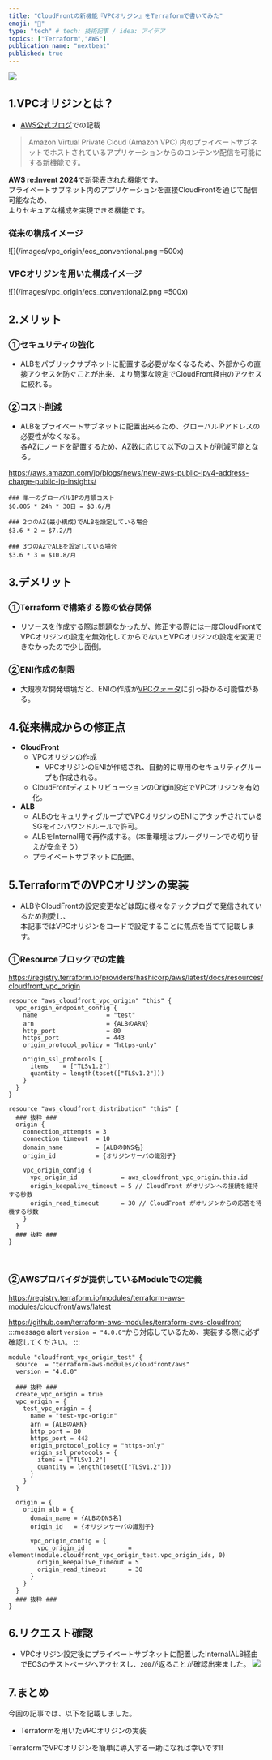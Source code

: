 ```yaml
---
title: "CloudFrontの新機能『VPCオリジン』をTerraformで書いてみた"
emoji: "📝"
type: "tech" # tech: 技術記事 / idea: アイデア
topics: ["Terraform","AWS"]
publication_name: "nextbeat"
published: true
---
```

![](/images/terraform_logo.png)

## 1.VPCオリジンとは？
- [AWS公式ブログ](https://aws.amazon.com/jp/blogs/news/introducing-amazon-cloudfront-vpc-origins-enhanced-security-and-streamlined-operations-for-your-applications/)での記載
> Amazon Virtual Private Cloud (Amazon VPC) 内のプライベートサブネットでホストされているアプリケーションからのコンテンツ配信を可能にする新機能です。

**AWS re:Invent 2024**で新発表された機能です。  
プライベートサブネット内のアプリケーションを直接CloudFrontを通じて配信可能なため、  
よりセキュアな構成を実現できる機能です。

### 従来の構成イメージ
![](/images/vpc_origin/ecs_conventional.png  =500x)

### VPCオリジンを用いた構成イメージ
![](/images/vpc_origin/ecs_conventional2.png  =500x)

## 2.メリット
### ①セキュリティの強化
- ALBをパブリックサブネットに配置する必要がなくなるため、外部からの直接アクセスを防ぐことが出来、より簡潔な設定でCloudFront経由のアクセスに絞れる。

### ②コスト削減
- ALBをプライベートサブネットに配置出来るため、グローバルIPアドレスの必要性がなくなる。    
各AZにノードを配置するため、AZ数に応じて以下のコストが削減可能となる。

https://aws.amazon.com/jp/blogs/news/new-aws-public-ipv4-address-charge-public-ip-insights/

```txt:GIPのコスト試算
### 単一のグローバルIPの月額コスト
$0.005 * 24h * 30日 = $3.6/月

### 2つのAZ(最小構成)でALBを設定している場合
$3.6 * 2 = $7.2/月

### 3つのAZでALBを設定している場合
$3.6 * 3 = $10.8/月
```

## 3.デメリット
### ①Terraformで構築する際の依存関係
- リソースを作成する際は問題なかったが、修正する際には一度CloudFrontでVPCオリジンの設定を無効化してからでないとVPCオリジンの設定を変更できなかったので少し面倒。

### ②ENI作成の制限
- 大規模な開発環境だと、ENIの作成が[VPCクォータ](https://docs.aws.amazon.com/ja_jp/vpc/latest/userguide/amazon-vpc-limits.html#vpc-limits-enis)に引っ掛かる可能性がある。

## 4.従来構成からの修正点
- **CloudFront**
  - VPCオリジンの作成
    - VPCオリジンのENIが作成され、自動的に専用のセキュリティグループも作成される。
  - CloudFrontディストリビューションのOrigin設定でVPCオリジンを有効化。
- **ALB**
  - ALBのセキュリティグループでVPCオリジンのENIにアタッチされているSGをインバウンドルールで許可。
  - ALBをInternal用で再作成する。（本番環境はブルーグリーンでの切り替えが安全そう）
  - プライベートサブネットに配置。

## 5.TerraformでのVPCオリジンの実装
- ALBやCloudFrontの設定変更などは既に様々なテックブログで発信されているため割愛し、    
本記事ではVPCオリジンをコードで設定することに焦点を当てて記載します。

### ①Resourceブロックでの定義
https://registry.terraform.io/providers/hashicorp/aws/latest/docs/resources/cloudfront_vpc_origin
```hcl
resource "aws_cloudfront_vpc_origin" "this" {
  vpc_origin_endpoint_config {
    name                   = "test"
    arn                    = {ALBのARN}
    http_port              = 80
    https_port             = 443
    origin_protocol_policy = "https-only"

    origin_ssl_protocols {
      items    = ["TLSv1.2"]
      quantity = length(toset(["TLSv1.2"]))
    }
  }
}

resource "aws_cloudfront_distribution" "this" {
  ### 抜粋 ###
  origin {
    connection_attempts = 3
    connection_timeout  = 10
    domain_name         = {ALBのDNS名}
    origin_id           = {オリジンサーバの識別子}

    vpc_origin_config {
      vpc_origin_id            = aws_cloudfront_vpc_origin.this.id
      origin_keepalive_timeout = 5 // CloudFront がオリジンへの接続を維持する秒数
      origin_read_timeout      = 30 // CloudFront がオリジンからの応答を待機する秒数
    }
  }
  ### 抜粋 ###
}

```

&nbsp;
### ②AWSプロバイダが提供しているModuleでの定義
https://registry.terraform.io/modules/terraform-aws-modules/cloudfront/aws/latest

https://github.com/terraform-aws-modules/terraform-aws-cloudfront
:::message alert
`version = "4.0.0"`から対応しているため、実装する際に必ず確認してください。
:::

```hcl
module "cloudfront_vpc_origin_test" {
  source  = "terraform-aws-modules/cloudfront/aws"
  version = "4.0.0"

  ### 抜粋 ###
  create_vpc_origin = true
  vpc_origin = {
    test_vpc_origin = {
      name = "test-vpc-origin"
      arn = {ALBのARN}
      http_port = 80
      https_port = 443
      origin_protocol_policy = "https-only"
      origin_ssl_protocols = {
        items = ["TLSv1.2"]
        quantity = length(toset(["TLSv1.2"]))
      }
    }
  }

  origin = {
    origin_alb = {
      domain_name = {ALBのDNS名}
      origin_id   = {オリジンサーバの識別子}

      vpc_origin_config = {
        vpc_origin_id            = element(module.cloudfront_vpc_origin_test.vpc_origin_ids, 0)
        origin_keepalive_timeout = 5
        origin_read_timeout      = 30
      }
    }
  }
  ### 抜粋 ###
}

```

## 6.リクエスト確認
- VPCオリジン設定後にプライベートサブネットに配置したInternalALB経由でECSのテストページへアクセスし、`200`が返ることが確認出来ました。
![](/images/vpc_origin/cdn.png)


## 7.まとめ
今回の記事では、以下を記載しました。

- Terraformを用いたVPCオリジンの実装

TerraformでVPCオリジンを簡単に導入する一助になれば幸いです!!
